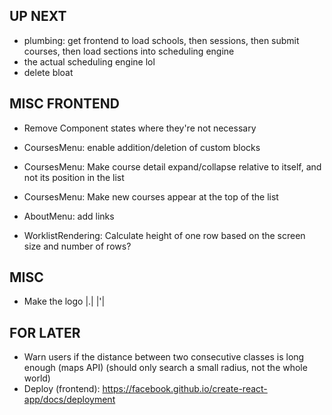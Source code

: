 ## UP NEXT
- plumbing: get frontend to load schools, then sessions, then submit courses, then load sections into scheduling engine
- the actual scheduling engine lol
- delete bloat

## MISC FRONTEND
- Remove Component states where they're not necessary
- CoursesMenu: enable addition/deletion of custom blocks
- CoursesMenu: Make course detail expand/collapse relative to itself, and not its position in the list
- CoursesMenu: Make new courses appear at the top of the list
- AboutMenu: add links

- WorklistRendering: Calculate height of one row based on the screen size and number of rows?

## MISC
- Make the logo |.| |'|

## FOR LATER
- Warn users if the distance between two consecutive classes is long enough (maps API) (should only search a small radius, not the whole world)
- Deploy (frontend): https://facebook.github.io/create-react-app/docs/deployment